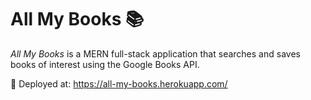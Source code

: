 # All My Books 📚

_All My Books_ is a MERN full-stack application that searches and saves books of interest using the Google Books API.

🚀 Deployed at: https://all-my-books.herokuapp.com/
